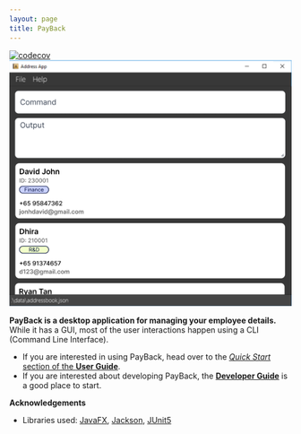 ```yaml
---
layout: page
title: PayBack
---
```


[![codecov](https://codecov.io/gh/AY2324S2-CS2103T-T12-4/tp/graph/badge.svg?token=2O08Y4YRPC)](https://codecov.io/gh/AY2324S2-CS2103T-T12-4/tp)
![Ui](images/Ui.png)

**PayBack is a desktop application for managing your employee details.** While it has a GUI, most of the user interactions happen using a CLI (Command Line Interface).

* If you are interested in using PayBack, head over to the [_Quick Start_ section of the **User Guide**](UserGuide.html#quick-start).
* If you are interested about developing PayBack, the [**Developer Guide**](DeveloperGuide.html) is a good place to start.


**Acknowledgements**

* Libraries used: [JavaFX](https://openjfx.io/), [Jackson](https://github.com/FasterXML/jackson), [JUnit5](https://github.com/junit-team/junit5)
